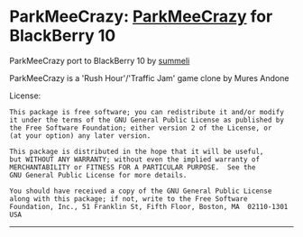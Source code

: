 ParkMeeCrazy: [ParkMeeCrazy] for BlackBerry 10
===========================

ParkMeeCrazy port to BlackBerry 10 by [summeli]

ParkMeeCrazy is a 'Rush Hour'/'Traffic Jam' game clone by Mures Andone

License:

    This package is free software; you can redistribute it and/or modify
    it under the terms of the GNU General Public License as published by
    the Free Software Foundation; either version 2 of the License, or
    (at your option) any later version.

    This package is distributed in the hope that it will be useful,
    but WITHOUT ANY WARRANTY; without even the implied warranty of
    MERCHANTABILITY or FITNESS FOR A PARTICULAR PURPOSE.  See the
    GNU General Public License for more details.

    You should have received a copy of the GNU General Public License
    along with this package; if not, write to the Free Software
    Foundation, Inc., 51 Franklin St, Fifth Floor, Boston, MA  02110-1301 USA

-------
[ParkMeeCrazy]: http://sourceforge.net/p/parkmeecrazy/home/Home/ "ParkMeeCrazy Homepage"
[summeli]: www.summeli.fi
